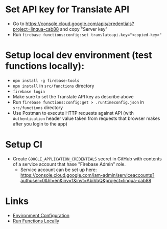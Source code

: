 # Set API key for Translate API

* Go to https://console.cloud.google.com/apis/credentials?project=linqua-cab88 and copy "Server key"
* Run `firebase functions:config:set translateapi.key="<copied-key>"`

# Setup local dev environment (test functions locally):

* `npm install -g firebase-tools`
* `npm install` in `src/functions` directory
* `firebase login`
* Make sure to set the Translate API key as describe above
* Run `firebase functions:config:get > .runtimeconfig.json` in `src/functions` directory
* Use Postman to execute HTTP requests against API (with `Authentication` header value taken from requests that browser makes after you login to the app)

# Setup CI
* Create `GOOGLE_APPLICATION_CREDENTIALS` secret in GitHub with contents of a service account that hase "Firebase Admin" role.
  * Service account can be set up here: https://console.cloud.google.com/iam-admin/serviceaccounts?authuser=0&hl=en&inv=1&invt=AbiVqQ&project=linqua-cab88

# Links

* [Environment Configuration](https://firebase.google.com/docs/functions/config-env)
* [Run Functions Locally](https://firebase.google.com/docs/functions/local-emulator)
